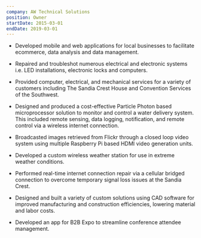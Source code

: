 ```yaml
---
company: AW Technical Solutions
position: Owner
startDate: 2015-03-01
endDate: 2019-03-01
---
```


- Developed mobile and web applications for local businesses to facilitate ecommerce, data analysis and data management.

- Repaired and troubleshot numerous electrical and electronic systems i.e. LED installations, electronic locks and computers.

- Provided computer, electrical, and mechanical services for a variety of customers including The Sandia Crest House and Convention Services of the Southwest.

- Designed and produced a cost-effective Particle Photon based microprocessor solution to monitor and control a water delivery system. This included remote sensing, data logging, notification, and remote control via a wireless internet connection.

- Broadcasted images retrieved from Flickr through a closed loop video system using multiple Raspberry Pi based HDMI video generation units. 

- Developed a custom wireless weather station for use in extreme weather conditions.

- Performed real-time internet connection repair via a cellular bridged connection to overcome temporary signal loss issues at the Sandia Crest.

- Designed and built a variety of custom solutions using CAD software for improved manufacturing and construction efficiencies, lowering material and labor costs.

- Developed an app for B2B Expo to streamline conference attendee management. 
<!-- - CAD designs manufactured using 3D Printer and CNC Machine. -->
